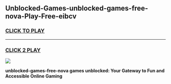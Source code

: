 
## Unblocked-Games-unblocked-games-free-nova-Play-Free-eibcv
<h3>
<a href="https://premium76.site?title=unblocked-games-free-nova&ref=18A">CLICK TO PLAY</a></h3>
<hr>

<h3>
<a href="https://premium76.site?title=unblocked-games-free-nova&ref=18A">CLICK 2 PLAY</a>
  
</h3>

<a href="https://premium76.site?title=unblocked-games-free-nova&ref=18A"><img src="https://clearcache.store/games.png"></a>


**unblocked-games-free-nova games unblocked: Your Gateway to Fun and Accessible Online Gaming**
